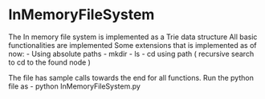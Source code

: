 # InMemoryFileSystem

The In memory file system is implemented as a Trie data structure
All basic functionalities are implemented
Some extensions that is implemented as of now:
      - Using absolute paths
            - mkdir
            - ls
            - cd using  path ( recursive search to cd to the found node )




The file has sample calls towards the end for all functions.
Run the python file as 
      - python InMemoryFileSystem.py
